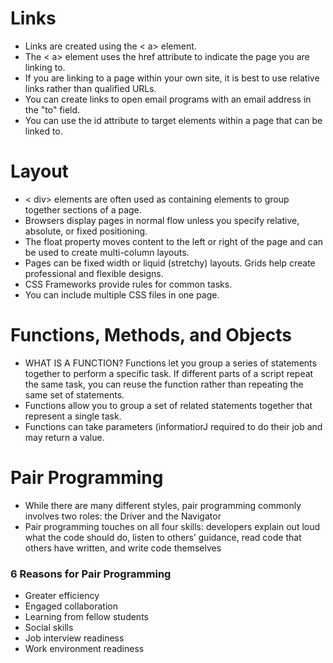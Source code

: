 # Links
* Links are created using the < a> element.
* The < a> element uses the href attribute to indicate
the page you are linking to.
* If you are linking to a page within your own site, it is
best to use relative links rather than qualified URLs.
* You can create links to open email programs with an
email address in the "to" field.
* You can use the id attribute to target elements within
a page that can be linked to.

# Layout
* < div> elements are often used as containing elements
to group together sections of a page.
* Browsers display pages in normal flow unless you
specify relative, absolute, or fixed positioning.
* The float property moves content to the left or right
of the page and can be used to create multi-column
layouts. 
* Pages can be fixed width or liquid (stretchy) layouts.
Grids help create professional and flexible designs.
* CSS Frameworks provide rules for common tasks.
* You can include multiple CSS files in one page.

# Functions, Methods, and Objects
 * WHAT IS A FUNCTION? Functions let you group a series of statements together to perform a
specific task. If different parts of a script repeat the same task, you can
reuse the function rather than repeating the same set of statements. 
* Functions allow you to group a set of related
statements together that represent a single task.
* Functions can take parameters (informatiorJ required
to do their job and may return a value.

#  Pair Programming
* While there are many different styles, pair programming commonly involves two roles: the Driver and the Navigator
* Pair programming touches on all four skills: developers explain out loud what the code should do, listen to others’ guidance, read code that others have written, and write code themselves
### 6 Reasons for  Pair Programming
* Greater efficiency
* Engaged collaboration
* Learning from fellow students
* Social skills
* Job interview readiness
* Work environment readiness

